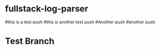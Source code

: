 # fullstack-log-parser
#this is a test push
#this is another test push
#Another push
#another push

# Test Branch